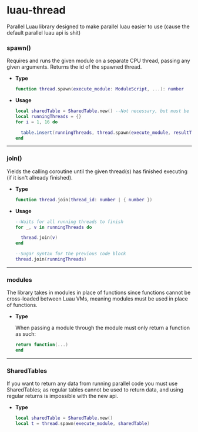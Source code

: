 # luau-thread
Parallel Luau library designed to make parallel luau easier to use (cause the default parallel luau api is shit)

### spawn()

Requires and runs the given module on a separate CPU thread, passing any given
arguments. Returns the id of the spawned thread.

  - **Type**

    ```lua
    function thread.spawn(execute_module: ModuleScript, ...): number
    ```
  
  - **Usage**

    ```lua
    local sharedTable = SharedTable.new() --Not necessary, but must be used to return any data.
    local runningThreads = {}
    for i = 1, 16 do
    
      table.insert(runningThreads, thread.spawn(execute_module, resultTable, i)
    end
    ```
---

### join()

Yields the calling coroutine until the given thread(s) has finished executing (if it isn't allready finished).

  - **Type**

    ```lua
    function thread.join(thread_id: number | { number })
    ```
  
  - **Usage**

    ```lua
    --Waits for all running threads to finish
    for _, v in runningThreads do
    
      thread.join(v)
    end
    ```
    ```lua
    --Sugar syntax for the previous code block
    thread.join(runningThreads)
    ```
---

### modules

The library takes in modules in place of functions since functions cannot be cross-loaded between Luau VMs, meaning modules must be used in place of functions.

  - **Type**
  
    When passing a module through the module must only return a function as such:
    ```lua
    return function(...)
    end
    ```
---

### SharedTables

If you want to return any data from running parallel code you must use SharedTables;
as regular tables cannot be used to return data, and using regular returns is impossible with the new api.

  - **Type**
    ```lua
    local sharedTable = SharedTable.new()
    local t = thread.spawn(execute_module, sharedTable)
    ```
